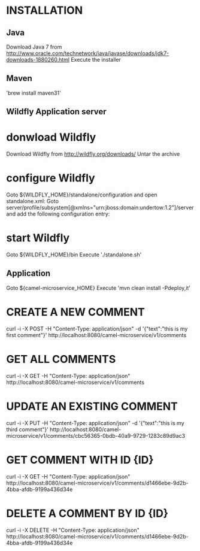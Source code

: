 # INSTALLATION

## Java
Download Java 7 from http://www.oracle.com/technetwork/java/javase/downloads/jdk7-downloads-1880260.html
Execute the installer

## Maven
'brew install maven31'

## Wildfly Application server
# donwload Wildfly
Download Wildfly from http://wildfly.org/downloads/
Untar the archive

# configure Wildfly
Goto ${WILDFLY_HOME}/standalone/configuration and open standalone.xml:
Goto server/profile/subsystem[@xmlns="urn:jboss:domain:undertow:1.2"]/server and add the following configuration entry:
<https-listener name="https" socket-binding="https" security-realm="UndertowRealm" enabled-cipher-suites="TLS_RSA_WITH_AES_128_CBC_SHA256,TLS_RSA_WITH_AES_256_CBC_SHA256,TLS_DH_RSA_WITH_AES_128_CBC_SHA256,TLS_DH_RSA_WITH_AES_256_CBC_SHA256,TLS_DH_DSS_WITH_AES_128_CBC_SHA256,TLS_DH_DSS_WITH_AES_256_CBC_SHA256,TLS_DHE_RSA_WITH_AES_128_CBC_SHA256,TLS_DHE_RSA_WITH_AES_256_CBC_SHA256,TLS_DHE_DSS_WITH_AES_128_CBC_SHA256,TLS_DHE_DSS_WITH_AES_256_CBC_SHA256,TLS_ECDH_RSA_WITH_AES_128_CBC_SHA256,TLS_ECDH_RSA_WITH_AES_256_CBC_SHA384,TLS_ECDH_ECDSA_WITH_AES_128_CBC_SHA256,TLS_ECDH_ECDSA_WITH_AES_256_CBC_SHA384,TLS_ECDHE_RSA_WITH_AES_128_CBC_SHA256,TLS_ECDHE_RSA_WITH_AES_256_CBC_SHA384,TLS_ECDHE_ECDSA_WITH_AES_128_CBC_SHA256,TLS_ECDHE_ECDSA_WITH_AES_256_CBC_SHA384" enabled-protocols="TLSv1.2"/>

# start Wildfly
Goto ${WILDFLY_HOME}/bin
Execute './standalone.sh'

## Application
Goto ${camel-microservice_HOME}
Execute 'mvn clean install -Pdeploy,it'

# CREATE A NEW COMMENT
curl -i -X POST -H "Content-Type: application/json" -d '{"text":"this is my first comment"}' http://localhost:8080/camel-microservice/v1/comments


# GET ALL COMMENTS
curl -i -X GET -H "Content-Type: application/json" http://localhost:8080/camel-microservice/v1/comments


# UPDATE AN EXISTING COMMENT
curl -i -X PUT -H "Content-Type: application/json" -d '{"text":"this is my third comment"}' http://localhost:8080/camel-microservice/v1/comments/cbc56365-0bdb-40a9-9729-1283c89d9ac3


# GET COMMENT WITH ID {ID}
curl -i -X GET -H "Content-Type: application/json" http://localhost:8080/camel-microservice/v1/comments/d1466ebe-9d2b-4bba-afdb-9199a436d34e


# DELETE A COMMENT BY ID {ID}
curl -i -X DELETE -H "Content-Type: application/json" http://localhost:8080/camel-microservice/v1/comments/d1466ebe-9d2b-4bba-afdb-9199a436d34e